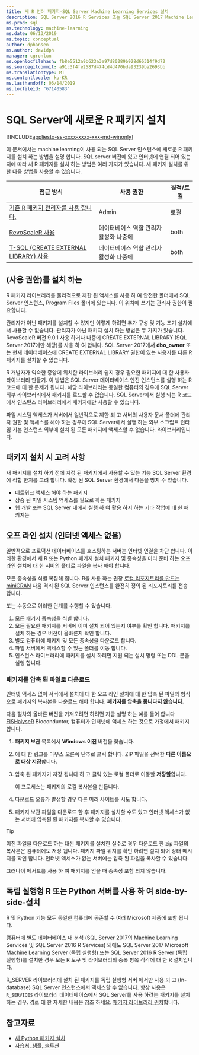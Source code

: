 ```yaml
---
title: 새 R 언어 패키지-SQL Server Machine Learning Services 설치
description: SQL Server 2016 R Services 또는 SQL Server 2017 Machine Learning Services (In-database)를 새 R 패키지를 추가 합니다.
ms.prod: sql
ms.technology: machine-learning
ms.date: 06/13/2019
ms.topic: conceptual
author: dphansen
ms.author: davidph
manager: cgronlun
ms.openlocfilehash: fb8e5512a9b623a3e97d80289b928d66314f9d72
ms.sourcegitcommit: a91c3f4fe2587d474cd4d470bda93239ba2693bb
ms.translationtype: MT
ms.contentlocale: ko-KR
ms.lasthandoff: 06/14/2019
ms.locfileid: "67140583"
---
```

# <a name="install-new-r-packages-on-sql-server"></a>SQL Server에 새로운 R 패키지 설치
[!INCLUDE[appliesto-ss-xxxx-xxxx-xxx-md-winonly](../../includes/appliesto-ss-xxxx-xxxx-xxx-md-winonly.md)]

이 문서에서는 machine learning이 사용 되는 SQL Server 인스턴스에 새로운 R 패키지를 설치 하는 방법을 설명 합니다. SQL server 버전에 있고 인터넷에 연결 되어 있는지에 따라 새 R 패키지를 설치 하는 방법은 여러 가지가 있습니다. 새 패키지 설치를 위한 다음 방법을 사용할 수 있습니다.

| 접근 방식                           | 사용 권한               | 원격/로컬 |
|------------------------------------|---------------------------|--------------|
| [기존 R 패키지 관리자를 사용 합니다.](use-r-package-managers-on-sql-server.md)  | Admin | 로컬 |
| [RevoScaleR 사용](use-revoscaler-to-manage-r-packages.md) |  데이터베이스 역할 관리자 활성화 나중에 | both|
| [T-SQL (CREATE EXTERNAL LIBRARY) 사용](install-r-packages-tsql.md) | 데이터베이스 역할 관리자 활성화 나중에 | both 

## <a name="who-installs-permissions"></a>(사용 권한)를 설치 하는

R 패키지 라이브러리를 물리적으로 제한 된 액세스를 사용 하 여 안전한 폴더에서 SQL Server 인스턴스, Program Files 폴더에 있습니다. 이 위치에 쓰기는 관리자 권한이 필요합니다.

관리자가 아닌 패키지를 설치할 수 있지만 이렇게 하려면 추가 구성 및 기능 초기 설치에서 사용할 수 없습니다. 관리자가 아닌 패키지 설치 하는 방법은 두 가지가 있습니다. RevoScaleR 버전 9.0.1 사용 하거나 나중에 CREATE EXTERNAL LIBRARY (SQL Server 2017에만 해당)를 사용 하 여 합니다. SQL Server 2017에서 **dbo_owner** 또는 현재 데이터베이스에 CREATE EXTERNAL LIBRARY 권한이 있는 사용자를 다른 R 패키지를 설치할 수 있습니다.

R 개발자가 익숙한 중앙에 위치한 라이브러리 쉽지 경우 필요한 패키지에 대 한 사용자 라이브러리 만들기. 이 방법은 SQL Server 데이터베이스 엔진 인스턴스를 실행 하는 R 코드에 대 한 문제가 됩니다. 해당 라이브러리는 동일한 컴퓨터의 경우에 SQL Server 외부 라이브러리에서 패키지를 로드할 수 없습니다. SQL Server에서 실행 되는 R 코드에서 인스턴스 라이브러리에서 패키지에만 사용할 수 있습니다.

파일 시스템 액세스가 서버에서 일반적으로 제한 되 고 서버의 사용자 문서 폴더에 관리자 권한 및 액세스를 해야 하는 경우에 SQL Server에서 실행 하는 외부 스크립트 런타임 기본 인스턴스 외부에 설치 된 모든 패키지에 액세스할 수 없습니다. 라이브러리입니다. 

## <a name="considerations-for-package-installation"></a>패키지 설치 시 고려 사항

새 패키지를 설치 하기 전에 지정 된 패키지에서 사용할 수 있는 기능 SQL Server 환경에 적합 한지를 고려 합니다. 확정 된 SQL Server 환경에서 다음을 방지 수 있습니다.

+ 네트워크 액세스 해야 하는 패키지
+ 상승 된 파일 시스템 액세스를 필요로 하는 패키지
+ 웹 개발 또는 SQL Server 내에서 실행 하 여 활용 하지 하는 기타 작업에 대 한 패키지는

## <a name="offline-installation-no-internet-access"></a>오프 라인 설치 (인터넷 액세스 없음)

일반적으로 프로덕션 데이터베이스를 호스팅하는 서버는 인터넷 연결을 차단 합니다. 이러한 환경에서 새 R 또는 Python 패키지 설치 패키지 및 종속성을 미리 준비 하는 오프 라인 설치에 대 한 서버의 폴더로 파일을 복사 해야 합니다.

모든 종속성을 식별 복잡해 집니다. R을 사용 하는 권장 [로컬 리포지토리를 만드는 miniCRAN](create-a-local-package-repository-using-minicran.md) 다음 격리 된 SQL Server 인스턴스를 완전히 정의 된 리포지토리를 전송 합니다.

또는 수동으로 이러한 단계를 수행할 수 있습니다.

1. 모든 패키지 종속성을 식별 합니다. 
2. 모든 필요한 패키지를 서버에 이미 설치 되어 있는지 여부를 확인 합니다. 패키지를 설치 하는 경우 버전이 올바른지 확인 합니다.
3. 별도 컴퓨터에 패키지 및 모든 종속성을 다운로드 합니다.
4. 파일 서버에서 액세스할 수 있는 폴더를 이동 합니다.
5. 인스턴스 라이브러리에 패키지를 설치 하려면 지원 되는 설치 명령 또는 DDL 문을 실행 합니다.

### <a name="download-the-package-as-a-zipped-file"></a>패키지를 압축 된 파일로 다운로드

인터넷 액세스 없이 서버에서 설치에 대 한 오프 라인 설치에 대 한 압축 된 파일의 형식으로 패키지의 복사본을 다운로드 해야 합니다. **패키지를 압축을 풉니다지 않습니다.**

다음 절차의 올바른 버전을 가져오려면 하려면 지금 설명 하는 예를 들어 합니다 [FISHalyseR](https://bioconductor.org/packages/release/bioc/html/FISHalyseR.html) Bioconductor, 컴퓨터가 인터넷에 액세스 하는 것으로 가정에서 패키지 합니다.

1.  **패키지 보관** 목록에서 **Windows 이진** 버전을 찾습니다.

2.  에 대 한 링크를 마우스 오른쪽 단추로 클릭 합니다. ZIP 파일을 선택한 **다른 이름으로 대상 저장**합니다.

3.  압축 된 패키지가 저장 됩니다 하 고 클릭 있는 로컬 폴더로 이동할 **저장할**합니다.

    이 프로세스는 패키지의 로컬 복사본을 만듭니다. 

4. 다운로드 오류가 발생할 경우 다른 미러 사이트를 시도 합니다.

5. 패키지 보관 파일을 다운로드 한 후 패키지를 설치할 수도 있고 인터넷 액세스가 없는 서버에 압축된 된 패키지를 복사할 수 있습니다.

> [!TIP]
> 이진 파일을 다운로드 하는 대신 패키지를 설치한 실수로 경우 다운로드 한 zip 파일의 복사본은 컴퓨터에도 저장 됩니다. 패키지 파일 위치를 확인 하려면 설치 되어 상태 메시지를 확인 합니다. 인터넷 액세스가 없는 서버에는 압축 된 파일을 복사할 수 있습니다.
> 
> 그러나이 메서드를 사용 하 여 패키지를 얻을 때 종속성 포함 되지 않습니다. 


## <a name="side-by-side-installation-with-standalone-r-or-python-servers"></a>독립 실행형 R 또는 Python 서버를 사용 하 여 side-by-side-설치

R 및 Python 기능 모두 동일한 컴퓨터에 공존할 수 여러 Microsoft 제품에 포함 됩니다.

컴퓨터에 별도 데이터베이스 내 분석 (SQL Server 2017의 Machine Learning Services 및 SQL Server 2016 R Services) 외에도 SQL Server 2017 Microsoft Machine Learning Server (독립 실행형) 또는 SQL Server 2016 R Server (독립 실행형)를 설치한 경우 모든 R 도구 및 라이브러리의 중복 항목 각각에 대 한 R 설치입니다.

R_SERVER 라이브러리에 설치 된 패키지를 독립 실행형 서버 에서만 사용 되 고 (In-database) SQL Server 인스턴스에서 액세스할 수 없습니다. 항상 사용은 `R_SERVICES` 라이브러리 데이터베이스에서 SQL Server를 사용 하려는 패키지를 설치 하는 경우. 경로 대 한 자세한 내용은 참조 하세요. [패키지 라이브러리 위치](../package-management/default-packages.md)합니다.

## <a name="see-also"></a>참고자료

+ [새 Python 패키지 설치](../python/install-additional-python-packages-on-sql-server.md)
+ [자습서, 샘플, 솔루션](../tutorials/machine-learning-services-tutorials.md)
